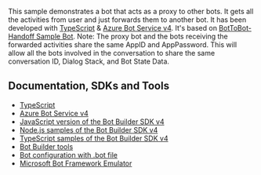 This sample demonstrates a bot that acts as a proxy to other bots. It gets all the activities from user and just forwards them to another bot.
It has been developed with [TypeScript](https://www.typescriptlang.org/) & [Azure Bot Service v4](https://docs.microsoft.com/en-us/azure/bot-service/?view=azure-bot-service-4.0). 
It's based on [BotToBot-Handoff Sample Bot](https://github.com/cmayomsft/BotToBot-Handoff/tree/master/Node).
Note: The proxy bot and the bots receiving the forwarded activities share the same AppID and AppPassword. This will allow all the bots involved in the conversation to share the same conversation ID, Dialog Stack, and Bot State Data.

## Documentation, SDKs and Tools
- [TypeScript](https://www.typescriptlang.org/)
- [Azure Bot Service v4](https://docs.microsoft.com/en-us/azure/bot-service/?view=azure-bot-service-4.0)
- [JavaScript version of the Bot Builder SDK v4](https://github.com/Microsoft/botbuilder-js)
- [Node.js samples of the Bot Builder SDK v4](https://github.com/Microsoft/BotBuilder-Samples/tree/master/samples/javascript_nodejs)
- [TypeScript samples of the Bot Builder SDK v4](https://github.com/Microsoft/BotBuilder-Samples/tree/master/samples/javascript_typescript)
- [Bot Builder tools](https://github.com/Microsoft/botbuilder-tools)
- [Bot configuration with .bot file](https://aka.ms/about-bot-file)
- [Microsoft Bot Framework Emulator](https://github.com/microsoft/botframework-emulator)